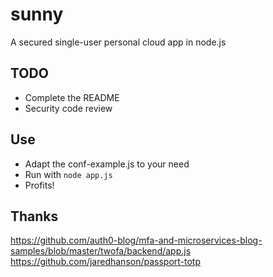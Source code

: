 # sunny
A secured single-user personal cloud app in node.js

## TODO

* Complete the README
* Security code review

## Use

* Adapt the conf-example.js to your need
* Run with ```node app.js```
* Profits!

## Thanks

https://github.com/auth0-blog/mfa-and-microservices-blog-samples/blob/master/twofa/backend/app.js
https://github.com/jaredhanson/passport-totp
